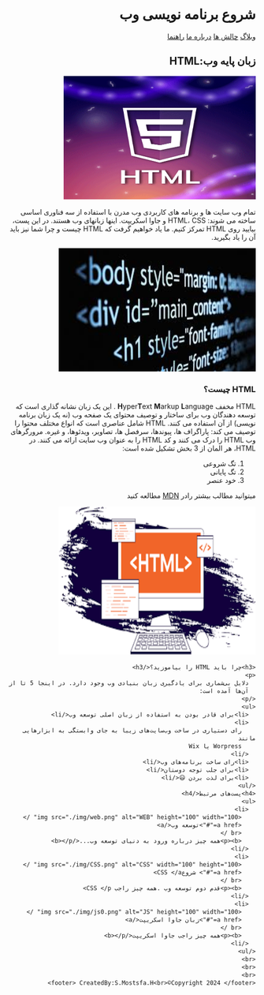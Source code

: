 <!DOCTYPE html>
<html lang="fa" dir="rtl">
  <head>
    <meta charset="UTF-8" />
    <meta name="viewport" content="width=device-width, initial-scale=1.0" />
    <title>زبانHTML</title>
  </head>
  <body>
    <h1>شروع برنامه نویسی وب</h1>
    <a href="#">وبلاگ</a>
    <a href="#">چالش ها</a>
    <a href="#">درباره ما</a>
    <a href="#">راهنما</a>
    <h2>زبان پایه وب:HTML</h2>
    <img src="./img/2.png" width="390" height="250" alt="none" />
    <p>
      تمام وب سایت ها و برنامه های کاربردی وب مدرن با استفاده از سه فناوری اساسی
      ساخته می شوند: HTML، CSS و جاوا اسکریپت. اینها زبانهای وب هستند. در این
      پست، بیایید روی HTML تمرکز کنیم. ما یاد خواهیم گرفت که HTML چیست و چرا شما
      نیز باید آن را یاد بگیرید.
    </p>
    <img src="./img/cod.png" alt="code" width="400" height="250" />
    <h3>HTML چیست؟</h3>
    <p>
      HTML مخفف <b>H</b>yper<b>T</b>ext <b>M</b>arkup <b>L</b>anguage . این یک
      زبان نشانه گذاری است که توسعه دهندگان وب برای ساختار و توصیف محتوای یک
      صفحه وب (نه یک زبان برنامه نویسی) از آن استفاده می کنند. HTML شامل عناصری
      است که انواع مختلف محتوا را توصیف می کند: پاراگراف ها، پیوندها، سرفصل ها،
      تصاویر، ویدئوها، و غیره. مرورگرهای وب HTML را درک می کنند و کد HTML را به
      عنوان وب سایت ارائه می کنند. در HTML، هر المان از 3 بخش تشکیل شده است:
    </p>
    <ol>
      <li>تگ شروعی</li>
      <li>تگ پایانی</li>
      <li>خود عنصر</li>
    </ol>
    <p>
      میتوانید مطالب بیشتر رادر
      <a
        href="https://developer.mozilla.org/en-US/docs/Web/HTML"
        target="_blank"
        >MDN</a
      >
      مطالعه کنید
    </p>
    <img src="./img/3.png" alt="im3" height="300" width="400" />

    <h3>چرا باید HTML را بیاموزید؟</h3>
    <p>
      دلایل بی‌شماری برای یادگیری زبان بنیادی وب وجود دارد. در اینجا 5 تا از
      آن‌ها آمده است:
    </p>
    <ul>
      <li>برای قادر بودن به استفاده از زبان اصلی توسعه وب</li>
      <li>
        رای دستیاری در ساخت وب‌سایت‌های زیبا به جای وابستگی به ابزارهایی مانند
        Worpress یا Wix
      </li>
      <li>رای ساخت برنامه‌های وب</li>
      <li>برای جلب توجه دوستان</li>
      <li>برای لذت بردن 😃</li>
    </ul>
    <h4>پست‌های مرتبط</h4>
    <ul>
      <li>
        <img src="./img/web.png" alt="WEB" height="100" width="100" />
        <a href="#">توسعه وب</a>
        <br />
        <p><b>همه چیز درباره ورود به دنیای توسعه وب‌...</b></p>
      </li>
      <li>
        <img src="./img/CSS.png" alt="CSS" width="100" height="100" />
        <a href="#"> شروعCSS </a>
        <br />
        <p><b>قدم دوم توسعه وب .همه چیز راجب CSS </p>
      </li>
      <li>
        <img src="./img/js0.png" alt="JS" height="100" width="100" />
        <a href="#">زبان جاوا اسکریپت</a>
        <br />
        <p><b>همه چیز راجب جاوا اسکریپت</b></p>
      </li>
    </ul>
    <br>
    <br>
    <br>
    <footer> CreatedBy:S.Mostsfa.H<br>©Copyright 2024 </footer>

  </body>
</html>
